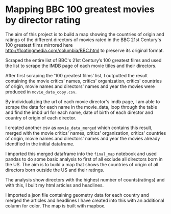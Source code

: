 # Mapping BBC 100 greatest movies by director rating
The aim of this project is to build a map showing the countries of origin and ratings of the different directors of movies rated in the BBC 21st Century's 100 greatest films mirrored here http://floatingmedia.com/columbia/BBC.html to preserve its original format.

Scraped the entire list of BBC's 21st Century’s 100 greatest films and used the list to scrape the IMDB page of each movie titles and their directors.

After first scraping the '100 greatest films' list, I outputted the result containing the movie critics' names, critics' organization, critics' countries of origin, movie names  and directors' names and year the movies were produced in `movie_data_copy.csv`.

By individualizing the url of each movie director's imdb page, I am able to scrape the data for each name in the movie_data, loop through the table and find the imbd url for each name, date of birth of each director and country of origin of each director.

I created another csv as `movie_data_merged` which contains this result, merged with the movie critics' names, critics' organization, critics' countries of origin, movie names  and directors' names and year the movies already identified in the initial dataframe.

I imported this merged dataframe into the `final_map` notebook and used pandas to do some basic analysis to first of all exclude all directors born in the US. The aim is to build a map that shows the countries of origin of all directors born outside the US and their ratings.

The analysis show directors with the highest number of counts(ratings) and with this, I built my html articles and headlines.

I imported a json file containing geometry data for each country and merged the articles and headlines I have created into this with an additional column for color.
The map is built with mapbox.
